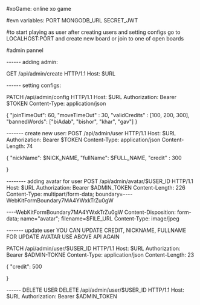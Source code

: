 #xoGame: online xo game

#evn variables:
PORT
MONGODB_URL
SECRET_JWT

#to start playing as user after creating users and setting configs go to LOCALHOST:PORT and create new board or join to one of open boards

#admin pannel

------ adding admin:

GET /api/admin/create HTTP/1.1
Host: $URL

------ setting configs:

PATCH /api/admin/config HTTP/1.1
Host: $URL
Authorization: Bearer $TOKEN
Content-Type: application/json

{
"joinTimeOut": 60,
"moveTimeOut" : 30,
"validCredits" : [100, 200, 300],
"bannedWords": ["biAdab", "bishor", "khar", "gav"]
}

------- create new user:
POST /api/admin/user HTTP/1.1
Host: $URL
Authorization: Bearer $TOKEN
Content-Type: application/json
Content-Length: 74

{
"nickName": $NICK_NAME,
"fullName": $FULL_NAME,
"credit" : 300

}

-------- adding avatar for user
POST /api/admin/avatar/$USER_ID HTTP/1.1
Host: $URL
Authorization: Bearer $ADMIN_TOKEN
Content-Length: 226
Content-Type: multipart/form-data; boundary=----WebKitFormBoundary7MA4YWxkTrZu0gW

----WebKitFormBoundary7MA4YWxkTrZu0gW
Content-Disposition: form-data; name="avatar"; filename=$FILE_URL
Content-Type: image/jpeg

------- update user
YOU CAN UPDATE CREDIT, NICKNAME, FULLNAME
FOR UPDATE AVATAR USE ABOVE API AGAIN

PATCH /api/admin/user/$USER_ID HTTP/1.1
Host: $URL
Authorization: Bearer $ADMIN-TOKNE
Content-Type: application/json
Content-Length: 23

{
"credit": 500

}

------ DELETE USER
DELETE /api/admin/user/$USER_ID HTTP/1.1
Host: $URL
Authorization: Bearer $ADMIN_TOKEN
